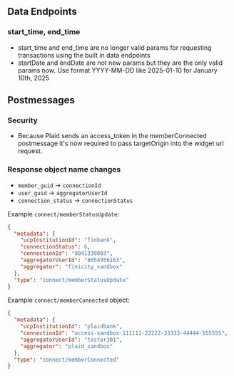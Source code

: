 ## Data Endpoints

### start_time, end_time

- start_time and end_time are no longer valid params for requesting transactions using the built in data endpoints
- startDate and endDate are not new params but they are the only valid params now. Use format YYYY-MM-DD like 2025-01-10 for January 10th, 2025

## Postmessages

### Security

- Because Plaid sends an access_token in the memberConnected postmessage it's now required to pass targetOrigin into the widget url request.

### Response object name changes

- `member_guid` -> `connectionId`
- `user_guid` -> `aggregatorUserId`
- `connection_status` -> `connectionStatus`

Example `connect/memberStatusUpdate`:

```json
{
  "metadata": {
    "ucpInstitutionId": "finbank",
    "connectionStatus": 6,
    "connectionId": "8041339803",
    "aggregatorUserId": "8054956163",
    "aggregator": "finicity_sandbox"
  },
  "type": "connect/memberStatusUpdate"
}
```

Example `connect/memberConnected` object:

```json
{
  "metadata": {
    "ucpInstitutionId": "plaidbank",
    "connectionId": "access-sandbox-111111-22222-33333-44444-555555",
    "aggregatorUserId": "tester301",
    "aggregator": "plaid_sandbox"
  },
  "type": "connect/memberConnected"
}
```
